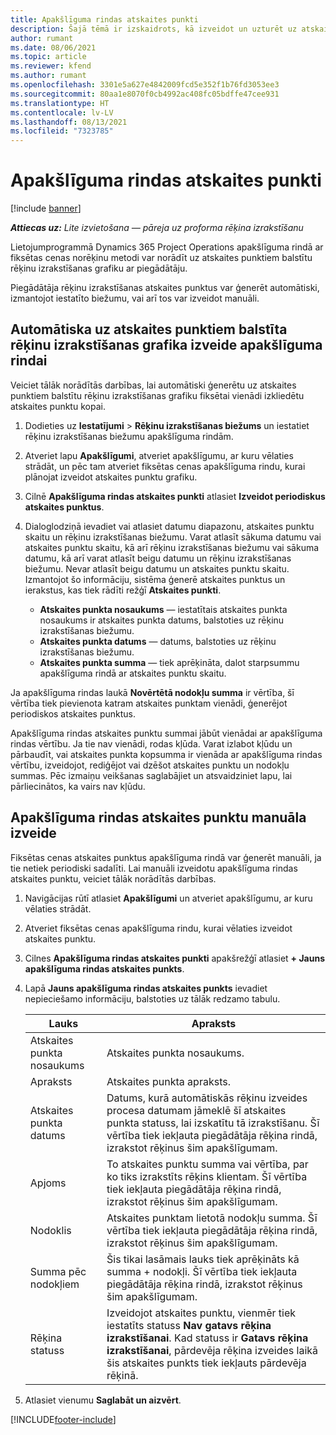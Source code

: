 ```yaml
---
title: Apakšlīguma rindas atskaites punkti
description: Šajā tēmā ir izskaidrots, kā izveidot un uzturēt uz atskaites punktiem balstītu rēķinu izrakstīšanas grafiku apakšlīgumam ar piegādātāju.
author: rumant
ms.date: 08/06/2021
ms.topic: article
ms.reviewer: kfend
ms.author: rumant
ms.openlocfilehash: 3301e5a627e4842009fcd5e352f1b76fd3053ee3
ms.sourcegitcommit: 80aa1e8070f0cb4992ac408fc05bdffe47cee931
ms.translationtype: HT
ms.contentlocale: lv-LV
ms.lasthandoff: 08/13/2021
ms.locfileid: "7323785"
---
```

# <a name="subcontract-line-milestones"></a>Apakšlīguma rindas atskaites punkti

[!include [banner](../../includes/dataverse-preview.md)]

_**Attiecas uz:** Lite izvietošana — pāreja uz proforma rēķina izrakstīšanu_

Lietojumprogrammā Dynamics 365 Project Operations apakšlīguma rindā ar fiksētas cenas norēķinu metodi var norādīt uz atskaites punktiem balstītu rēķinu izrakstīšanas grafiku ar piegādātāju.

Piegādātāja rēķinu izrakstīšanas atskaites punktus var ģenerēt automātiski, izmantojot iestatīto biežumu, vai arī tos var izveidot manuāli.

## <a name="automatically-create-a-milestone-based-invoice-schedule-for-a-subcontract-line"></a>Automātiska uz atskaites punktiem balstīta rēķinu izrakstīšanas grafika izveide apakšlīguma rindai

Veiciet tālāk norādītās darbības, lai automātiski ģenerētu uz atskaites punktiem balstītu rēķinu izrakstīšanas grafiku fiksētai vienādi izkliedētu atskaites punktu kopai.

1. Dodieties uz **Iestatījumi** > **Rēķinu izrakstīšanas biežums** un iestatiet rēķinu izrakstīšanas biežumu apakšlīguma rindām.
2. Atveriet lapu **Apakšlīgumi**, atveriet apakšlīgumu, ar kuru vēlaties strādāt, un pēc tam atveriet fiksētas cenas apakšlīguma rindu, kurai plānojat izveidot atskaites punktu grafiku.
3. Cilnē **Apakšlīguma rindas atskaites punkti** atlasiet **Izveidot periodiskus atskaites punktus**.
4. Dialoglodziņā ievadiet vai atlasiet datumu diapazonu, atskaites punktu skaitu un rēķinu izrakstīšanas biežumu. Varat atlasīt sākuma datumu vai atskaites punktu skaitu, kā arī rēķinu izrakstīšanas biežumu vai sākuma datumu, kā arī varat atlasīt beigu datumu un rēķinu izrakstīšanas biežumu. Nevar atlasīt beigu datumu un atskaites punktu skaitu.
Izmantojot šo informāciju, sistēma ģenerē atskaites punktus un ierakstus, kas tiek rādīti režģī **Atskaites punkti**.

   - **Atskaites punkta nosaukums** — iestatītais atskaites punkta nosaukums ir atskaites punkta datums, balstoties uz rēķinu izrakstīšanas biežumu.
   - **Atskaites punkta datums** — datums, balstoties uz rēķinu izrakstīšanas biežumu.
   - **Atskaites punkta summa** — tiek aprēķināta, dalot starpsummu apakšlīguma rindā ar atskaites punktu skaitu.

Ja apakšlīguma rindas laukā **Novērtētā nodokļu summa** ir vērtība, šī vērtība tiek pievienota katram atskaites punktam vienādi, ģenerējot periodiskos atskaites punktus.

Apakšlīguma rindas atskaites punktu summai jābūt vienādai ar apakšlīguma rindas vērtību. Ja tie nav vienādi, rodas kļūda. Varat izlabot kļūdu un pārbaudīt, vai atskaites punkta kopsumma ir vienāda ar apakšlīguma rindas vērtību, izveidojot, rediģējot vai dzēšot atskaites punktu un nodokļu summas. Pēc izmaiņu veikšanas saglabājiet un atsvaidziniet lapu, lai pārliecinātos, ka vairs nav kļūdu.

## <a name="manually-create-subcontract-line-milestones"></a>Apakšlīguma rindas atskaites punktu manuāla izveide

Fiksētas cenas atskaites punktus apakšlīguma rindā var ģenerēt manuāli, ja tie netiek periodiski sadalīti. Lai manuāli izveidotu apakšlīguma rindas atskaites punktu, veiciet tālāk norādītās darbības.

1. Navigācijas rūtī atlasiet **Apakšlīgumi** un atveriet apakšlīgumu, ar kuru vēlaties strādāt.
2. Atveriet fiksētas cenas apakšlīguma rindu, kurai vēlaties izveidot atskaites punktu.
3. Cilnes **Apakšlīguma rindas atskaites punkti** apakšrežģī atlasiet **+ Jauns apakšlīguma rindas atskaites punkts**.
4. Lapā **Jauns apakšlīguma rindas atskaites punkts** ievadiet nepieciešamo informāciju, balstoties uz tālāk redzamo tabulu.

    | Lauks | Apraksts |
    | --- | --- |
    | Atskaites punkta nosaukums | Atskaites punkta nosaukums. |
    | Apraksts | Atskaites punkta apraksts.  |
    | Atskaites punkta datums | Datums, kurā automātiskās rēķinu izveides procesa datumam jāmeklē šī atskaites punkta statuss, lai izskatītu tā izrakstīšanu. Šī vērtība tiek iekļauta piegādātāja rēķina rindā, izrakstot rēķinus šim apakšlīgumam. |
    | Apjoms | To atskaites punktu summa vai vērtība, par ko tiks izrakstīts rēķins klientam. Šī vērtība tiek iekļauta piegādātāja rēķina rindā, izrakstot rēķinus šim apakšlīgumam. |
    | Nodoklis | Atskaites punktam lietotā nodokļu summa. Šī vērtība tiek iekļauta piegādātāja rēķina rindā, izrakstot rēķinus šim apakšlīgumam. |
    | Summa pēc nodokļiem | Šis tikai lasāmais lauks tiek aprēķināts kā summa + nodokļi. Šī vērtība tiek iekļauta piegādātāja rēķina rindā, izrakstot rēķinus šim apakšlīgumam. |
    | Rēķina statuss | Izveidojot atskaites punktu, vienmēr tiek iestatīts statuss **Nav gatavs rēķina izrakstīšanai**.  Kad statuss ir **Gatavs rēķina izrakstīšanai**, pārdevēja rēķina izveides laikā šis atskaites punkts tiek iekļauts pārdevēja rēķinā. |

5. Atlasiet vienumu **Saglabāt un aizvērt**.


[!INCLUDE[footer-include](../../includes/footer-banner.md)]
